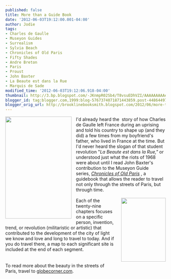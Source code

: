 ```yaml
---
published: false
title: More than a Guide Book
date: '2012-06-03T19:12:00.001-04:00'
author: Jodie
tags:
- Charles de Gaulle
- Museyon Guides
- Surrealism
- Sylvia Beach
- Chronicles of Old Paris
- Fifty Shades
- Andre Breton
- Paris
- Proust
- John Baxter
- La Beaute est dans la Rue
- Marquis de Sade
modified_time: '2012-06-03T19:12:06.918-04:00'
thumbnail: http://3.bp.blogspot.com/-JKnmpR02Sb4/T8vsuEDhVZI/AAAAAAAAAeM/2dcgo8Ow9QY/s72-c/9780984633425.jpg
blogger_id: tag:blogger.com,1999:blog-5767374071871443859.post-4486449742671440111
blogger_orig_url: http://brooklinebooksmith.blogspot.com/2012/06/more-than-guide-book.html
---
```


<div class="separator" style="border-bottom: medium none; border-left: medium none; border-right: medium none; border-top: medium none; clear: both; text-align: center;"><a href="http://3.bp.blogspot.com/-JKnmpR02Sb4/T8vsuEDhVZI/AAAAAAAAAeM/2dcgo8Ow9QY/s1600/9780984633425.jpg" imageanchor="1" style="clear: left; cssfloat: left; float: left; margin-bottom: 1em; margin-right: 1em;"><img border="0" height="320" rba="true" src="http://3.bp.blogspot.com/-JKnmpR02Sb4/T8vsuEDhVZI/AAAAAAAAAeM/2dcgo8Ow9QY/s320/9780984633425.jpg" width="208" /></a></div><div style="border-bottom: medium none; border-left: medium none; border-right: medium none; border-top: medium none;">I'd already heard the&nbsp; story of how Charles de Gaulle left France during an uprising and told his country to shape up (and they did) a few times<a href="http://globecornerbookstore.com/blogs/wp-content/uploads/2012/06/3542473251_8c9c36c795_z.jpg" mce_href="http://globecornerbookstore.com/blogs/wp-content/uploads/2012/06/3542473251_8c9c36c795_z.jpg"></a> from my boyfriend's father, who lived in France at the time. But I'd never heard the slogan of that student revolution "<em>La Beaute est dans la Rue," </em>or understood just what the riots of 1968 were about until I read John Baxter's contribution to the Museyon Guide series,&nbsp;<em><a href="http://www.brooklinebooksmith-shop.com/book/9780984633425">Chronicles of Old Paris</a></em> , a guidebook that allows the reader to travel not only through the streets of Paris, but through time. </div><div style="border-bottom: medium none; border-left: medium none; border-right: medium none; border-top: medium none;"><br /></div><div style="border-bottom: medium none; border-left: medium none; border-right: medium none; border-top: medium none;"><a href="http://1.bp.blogspot.com/-N1QUixPTDDA/T8vsvqRTKZI/AAAAAAAAAeU/4NayPVVVJ1I/s1600/adbusters_LaBeauteEstDansLaRue.jpg" imageanchor="1" style="clear: right; cssfloat: right; float: right; margin-bottom: 1em; margin-left: 1em;"><img border="0" height="200" rba="true" src="http://1.bp.blogspot.com/-N1QUixPTDDA/T8vsvqRTKZI/AAAAAAAAAeU/4NayPVVVJ1I/s200/adbusters_LaBeauteEstDansLaRue.jpg" width="140" /></a>Each of the twenty-nine chapters focuses on a specific person, invention, trend, or&nbsp;revolution (militaristic or artistic) that contributed to the development of the city of light we know and love and long to travel to today. And if you do travel there, a map to each significant site is included at the end of each segment.<a href="http://globecornerbookstore.com/blogs/wp-content/uploads/2012/06/adbusters_LaBeauteEstDansLaRue.jpg"></a></div><div style="border-bottom: medium none; border-left: medium none; border-right: medium none; border-top: medium none;"><br /></div><div style="border-bottom: medium none; border-left: medium none; border-right: medium none; border-top: medium none;"><br /></div><div style="border-bottom: medium none; border-left: medium none; border-right: medium none; border-top: medium none;">To read more about the beauty in the streets of Paris, travel to <a href="http://globecornerbookstore.com/blogs/">globecorner.com</a>.</div>